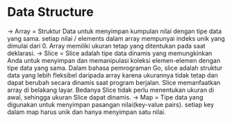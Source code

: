 # Data Structure

<!-- Array, Slice, Map -->

-> Array = Struktur Data untuk menyimpan kumpulan nilai dengan tipe data yang sama. setiap nilai / elements dalam array mempunyai indeks unik yang dimulai dari 0. Array memiliki ukuran tetap yang ditentukan pada saat deklarasi.
-> Slice = Slice adalah tipe data dinamis yang memungkinkan Anda untuk menyimpan dan memanipulasi koleksi elemen-elemen dengan tipe data yang sama. Dalam bahasa pemrograman Go, slice adalah struktur data yang lebih fleksibel daripada array karena ukurannya tidak tetap dan dapat berubah secara dinamis saat program berjalan. Slice memanfaatkan array di belakang layar. Bedanya Slice tidak perlu menentukan ukuran di awal, sehingga ukuran Slice dapat dinamis.
-> Map = Tipe data yang digunakan untuk menyimpan pasangan nilai(key-value pairs). setiap key dalam map harus unik dan hanya menyimpan satu nilai.